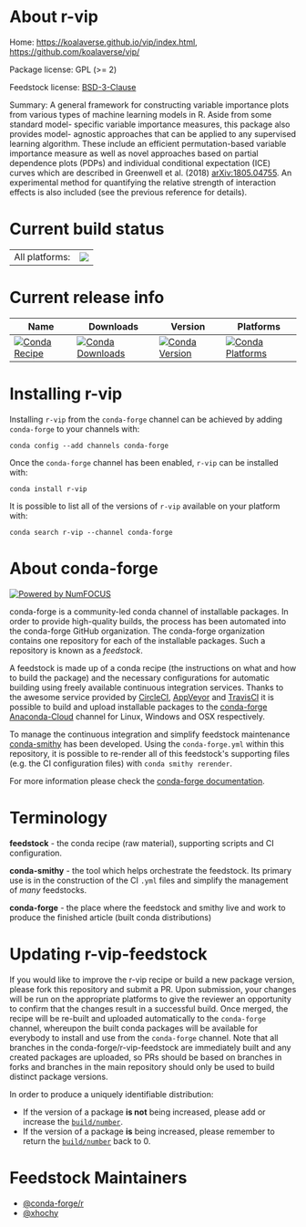 About r-vip
===========

Home: https://koalaverse.github.io/vip/index.html, https://github.com/koalaverse/vip/

Package license: GPL (>= 2)

Feedstock license: [BSD-3-Clause](https://github.com/conda-forge/r-vip-feedstock/blob/master/LICENSE.txt)

Summary: A general framework for constructing variable importance plots from  various types of machine learning models in R. Aside from some standard model- specific variable importance measures, this package also provides model- agnostic approaches that can be applied to any supervised learning algorithm. These include an efficient permutation-based variable importance measure as  well as novel approaches based on partial dependence plots (PDPs) and  individual conditional expectation (ICE) curves which are described in  Greenwell et al. (2018) <arXiv:1805.04755>. An experimental method for  quantifying the relative strength of interaction effects is also included (see  the previous reference for details).

Current build status
====================


<table><tr><td>All platforms:</td>
    <td>
      <a href="https://dev.azure.com/conda-forge/feedstock-builds/_build/latest?definitionId=7156&branchName=master">
        <img src="https://dev.azure.com/conda-forge/feedstock-builds/_apis/build/status/r-vip-feedstock?branchName=master">
      </a>
    </td>
  </tr>
</table>

Current release info
====================

| Name | Downloads | Version | Platforms |
| --- | --- | --- | --- |
| [![Conda Recipe](https://img.shields.io/badge/recipe-r--vip-green.svg)](https://anaconda.org/conda-forge/r-vip) | [![Conda Downloads](https://img.shields.io/conda/dn/conda-forge/r-vip.svg)](https://anaconda.org/conda-forge/r-vip) | [![Conda Version](https://img.shields.io/conda/vn/conda-forge/r-vip.svg)](https://anaconda.org/conda-forge/r-vip) | [![Conda Platforms](https://img.shields.io/conda/pn/conda-forge/r-vip.svg)](https://anaconda.org/conda-forge/r-vip) |

Installing r-vip
================

Installing `r-vip` from the `conda-forge` channel can be achieved by adding `conda-forge` to your channels with:

```
conda config --add channels conda-forge
```

Once the `conda-forge` channel has been enabled, `r-vip` can be installed with:

```
conda install r-vip
```

It is possible to list all of the versions of `r-vip` available on your platform with:

```
conda search r-vip --channel conda-forge
```


About conda-forge
=================

[![Powered by NumFOCUS](https://img.shields.io/badge/powered%20by-NumFOCUS-orange.svg?style=flat&colorA=E1523D&colorB=007D8A)](http://numfocus.org)

conda-forge is a community-led conda channel of installable packages.
In order to provide high-quality builds, the process has been automated into the
conda-forge GitHub organization. The conda-forge organization contains one repository
for each of the installable packages. Such a repository is known as a *feedstock*.

A feedstock is made up of a conda recipe (the instructions on what and how to build
the package) and the necessary configurations for automatic building using freely
available continuous integration services. Thanks to the awesome service provided by
[CircleCI](https://circleci.com/), [AppVeyor](https://www.appveyor.com/)
and [TravisCI](https://travis-ci.com/) it is possible to build and upload installable
packages to the [conda-forge](https://anaconda.org/conda-forge)
[Anaconda-Cloud](https://anaconda.org/) channel for Linux, Windows and OSX respectively.

To manage the continuous integration and simplify feedstock maintenance
[conda-smithy](https://github.com/conda-forge/conda-smithy) has been developed.
Using the ``conda-forge.yml`` within this repository, it is possible to re-render all of
this feedstock's supporting files (e.g. the CI configuration files) with ``conda smithy rerender``.

For more information please check the [conda-forge documentation](https://conda-forge.org/docs/).

Terminology
===========

**feedstock** - the conda recipe (raw material), supporting scripts and CI configuration.

**conda-smithy** - the tool which helps orchestrate the feedstock.
                   Its primary use is in the construction of the CI ``.yml`` files
                   and simplify the management of *many* feedstocks.

**conda-forge** - the place where the feedstock and smithy live and work to
                  produce the finished article (built conda distributions)


Updating r-vip-feedstock
========================

If you would like to improve the r-vip recipe or build a new
package version, please fork this repository and submit a PR. Upon submission,
your changes will be run on the appropriate platforms to give the reviewer an
opportunity to confirm that the changes result in a successful build. Once
merged, the recipe will be re-built and uploaded automatically to the
`conda-forge` channel, whereupon the built conda packages will be available for
everybody to install and use from the `conda-forge` channel.
Note that all branches in the conda-forge/r-vip-feedstock are
immediately built and any created packages are uploaded, so PRs should be based
on branches in forks and branches in the main repository should only be used to
build distinct package versions.

In order to produce a uniquely identifiable distribution:
 * If the version of a package **is not** being increased, please add or increase
   the [``build/number``](https://conda.io/docs/user-guide/tasks/build-packages/define-metadata.html#build-number-and-string).
 * If the version of a package **is** being increased, please remember to return
   the [``build/number``](https://conda.io/docs/user-guide/tasks/build-packages/define-metadata.html#build-number-and-string)
   back to 0.

Feedstock Maintainers
=====================

* [@conda-forge/r](https://github.com/conda-forge/r/)
* [@xhochy](https://github.com/xhochy/)

